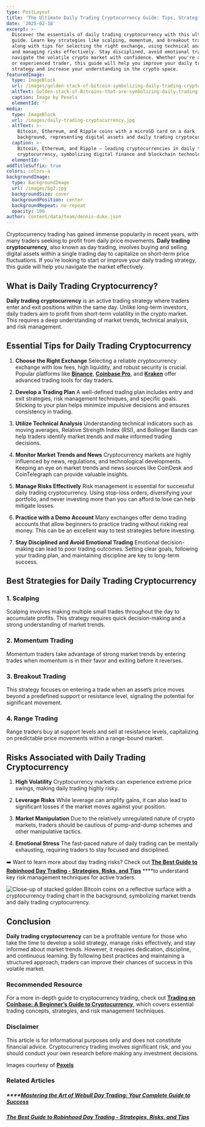 ```yaml
---
type: PostLayout
title: 'The Ultimate Daily Trading Cryptocurrency Guide: Tips, Strategies, and Risks'
date: '2025-02-18'
excerpt: >-
  Discover the essentials of daily trading cryptocurrency with this ultimate
  guide. Learn key strategies like scalping, momentum, and breakout trading,
  along with tips for selecting the right exchange, using technical analysis,
  and managing risks effectively. Stay disciplined, avoid emotional trading, and
  navigate the volatile crypto market with confidence. Whether you're a beginner
  or experienced trader, this guide will help you improve your daily trading
  strategy and increase your understanding in the crypto space.
featuredImage:
  type: ImageBlock
  url: /images/golden-stack-of-bitcoin-symbolizing-daily-trading-cryptocurrency.png
  altText: Golden-stack-of-Bitcoins-that-are-symbolizing-daily-trading-cryptocurrency
  caption: Image by Pexels
  elementId: ''
media:
  type: ImageBlock
  url: /images/daily-trading-cryptocurrency.jpg
  altText: >-
    Bitcoin, Ethereum, and Ripple coins with a microSD card on a dark
    background, representing digital assets and daily trading cryptocurrency.
  caption: >-
    Bitcoin, Ethereum, and Ripple – leading cryptocurrencies in daily trading
    cryptocurrency, symbolizing digital finance and blockchain technology.
  elementId: ''
addTitleSuffix: true
colors: colors-a
backgroundImage:
  type: BackgroundImage
  url: /images/bg2.jpg
  backgroundSize: cover
  backgroundPosition: center
  backgroundRepeat: no-repeat
  opacity: 100
author: content/data/team/dennis-duke.json
---
```

Cryptocurrency trading has gained immense popularity in recent years, with many traders seeking to profit from daily price movements. **Daily trading cryptocurrency**, also known as day trading, involves buying and selling digital assets within a single trading day to capitalize on short-term price fluctuations. If you're looking to start or improve your daily trading strategy, this guide will help you navigate the market effectively.

## What is Daily Trading Cryptocurrency?

**Daily trading cryptocurrency** is an active trading strategy where traders enter and exit positions within the same day. Unlike long-term investors, daily traders aim to profit from short-term volatility in the crypto market. This requires a deep understanding of market trends, technical analysis, and risk management.

## Essential Tips for Daily Trading Cryptocurrency

1.  **Choose the Right Exchange**
    Selecting a reliable cryptocurrency exchange with low fees, high liquidity, and robust security is crucial. Popular platforms like [**Binance**](https://www.binance.com/en), [**Coinbase Pro**](https://www.coinbase.com/advanced-trade/spot/BTC-USD), and [**Kraken**](https://www.kraken.com) offer advanced trading tools for day traders.

2.  **Develop a Trading Plan**
    A well-defined trading plan includes entry and exit strategies, risk management techniques, and specific goals. Sticking to your plan helps minimize impulsive decisions and ensures consistency in trading.

3.  **Utilize Technical Analysis**
    Understanding technical indicators such as moving averages, Relative Strength Index (RSI), and Bollinger Bands can help traders identify market trends and make informed trading decisions.

4.  **Monitor Market Trends and News**
    Cryptocurrency markets are highly influenced by news, regulations, and technological developments. Keeping an eye on market trends and news sources like CoinDesk and CoinTelegraph can provide valuable insights.

5.  **Manage Risks Effectively**
    Risk management is essential for successful daily trading cryptocurrency. Using stop-loss orders, diversifying your portfolio, and never investing more than you can afford to lose can help mitigate losses.

6.  **Practice with a Demo Account**
    Many exchanges offer demo trading accounts that allow beginners to practice trading without risking real money. This can be an excellent way to test strategies before investing.

7.  **Stay Disciplined and Avoid Emotional Trading**
    Emotional decision-making can lead to poor trading outcomes. Setting clear goals, following your trading plan, and maintaining discipline are key to long-term success.

## Best Strategies for Daily Trading Cryptocurrency

### 1. **Scalping**

Scalping involves making multiple small trades throughout the day to accumulate profits. This strategy requires quick decision-making and a strong understanding of market trends.

### 2. **Momentum Trading**

Momentum traders take advantage of strong market trends by entering trades when momentum is in their favor and exiting before it reverses.

### 3. **Breakout Trading**

This strategy focuses on entering a trade when an asset’s price moves beyond a predefined support or resistance level, signaling the potential for significant movement.

### 4. **Range Trading**

Range traders buy at support levels and sell at resistance levels, capitalizing on predictable price movements within a range-bound market.

## Risks Associated with Daily Trading Cryptocurrency

1.  **High Volatility**
    Cryptocurrency markets can experience extreme price swings, making daily trading highly risky.

2.  **Leverage Risks**
    While leverage can amplify gains, it can also lead to significant losses if the market moves against your position.

3.  **Market Manipulation**
    Due to the relatively unregulated nature of crypto markets, traders should be cautious of pump-and-dump schemes and other manipulative tactics.

4.  **Emotional Stress**
    The fast-paced nature of daily trading can be mentally exhausting, requiring traders to stay focused and disciplined.

➡️ Want to learn more about day trading risks? Check out [**The Best Guide to Robinhood Day Trading - Strategies, Risks, and Tips**](https://3d-it.net/blog/robinhood-day-trading) \*\*\*\*to understand key risk management techniques for active traders.

![Close-up of stacked golden Bitcoin coins on a reflective surface with a cryptocurrency trading chart in the background, symbolizing market trends and daily trading cryptocurrency.](/images/closeup-golden-bitcoins-dark-reflective-surface-histogram-decreasing-crypto-daily-trading-cryptocurrency-representation%20.jpg)

## Conclusion

**Daily trading cryptocurrency** can be a profitable venture for those who take the time to develop a solid strategy, manage risks effectively, and stay informed about market trends. However, it requires dedication, discipline, and continuous learning. By following best practices and maintaining a structured approach, traders can improve their chances of success in this volatile market.

### Recommended Resource

For a more in-depth guide to cryptocurrency trading, check out [**Trading on Coinbase: A Beginner’s Guide to Cryptocurrency**](https://www.amazon.com/Trading-Coinbase-beginners-guide-Cryptocurrency/dp/B0DSC3VGZR), which covers essential trading concepts, strategies, and risk management techniques.

### Disclaimer

This article is for informational purposes only and does not constitute financial advice. Cryptocurrency trading involves significant risk, and you should conduct your own research before making any investment decisions.

Images courtesy of [**Pexels**](https://www.pexels.com/)

### Related Articles

##### ****[**Mastering the Art of Webull Day Trading: Your Complete Guide to Success**](https://3d-it.net/blog/webull-day-trading-guide-success)

##### [**The Best Guide to Robinhood Day Trading - Strategies, Risks, and Tips**](https://3d-it.net/blog/robinhood-day-trading)














